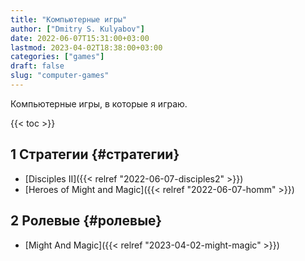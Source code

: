 ```yaml
---
title: "Компьютерные игры"
author: ["Dmitry S. Kulyabov"]
date: 2022-06-07T15:31:00+03:00
lastmod: 2023-04-02T18:38:00+03:00
categories: ["games"]
draft: false
slug: "computer-games"
---
```


Компьютерные игры, в которые я играю.

<!--more-->

{{< toc >}}


## <span class="section-num">1</span> Стратегии {#стратегии}

-   [Disciples II]({{< relref "2022-06-07-disciples2" >}})
-   [Heroes of Might and Magic]({{< relref "2022-06-07-homm" >}})


## <span class="section-num">2</span> Ролевые {#ролевые}

-   [Might And Magic]({{< relref "2023-04-02-might-magic" >}})
